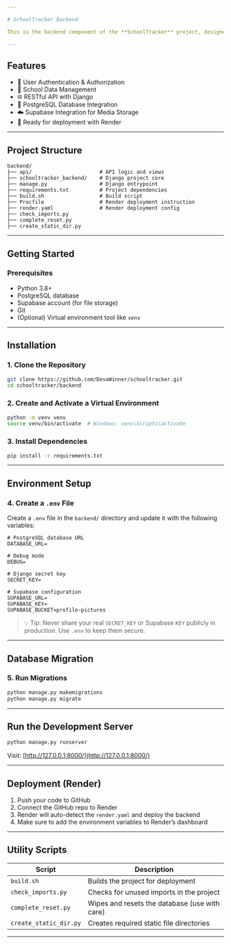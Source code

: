 ```yaml
---

# SchoolTracker Backend

This is the backend component of the **SchoolTracker** project, designed to power the core functionalities of the SchoolTracker system. It provides API endpoints for various functionalities.

---
```


## Features

- 🔐 User Authentication & Authorization   
- 🏫 School Data Management  
- 🌐 RESTful API with Django  
- 💾 PostgreSQL Database Integration  
- ☁️ Supabase Integration for Media Storage  
- 🚀 Ready for deployment with Render

---

## Project Structure

```
backend/
├── api/                      # API logic and views
├── schooltracker_backend/    # Django project core
├── manage.py                 # Django entrypoint
├── requirements.txt          # Project dependencies
├── build.sh                  # Build script
├── Procfile                  # Render deployment instruction
├── render.yaml               # Render deployment config
├── check_imports.py
├── complete_reset.py
├── create_static_dir.py
```

---

## Getting Started

### Prerequisites

- Python 3.8+
- PostgreSQL database
- Supabase account (for file storage)
- Git
- (Optional) Virtual environment tool like `venv`

---

## Installation

### 1. Clone the Repository

```bash
git clone https://github.com/DevaWinner/schooltracker.git
cd schooltracker/backend
```

### 2. Create and Activate a Virtual Environment

```bash
python -m venv venv
source venv/bin/activate  # Windows: venv\Scripts\activate
```

### 3. Install Dependencies

```bash
pip install -r requirements.txt
```

---

## Environment Setup

### 4. Create a `.env` File

Create a `.env` file in the `backend/` directory and update it with the following variables:

```env
# PostgreSQL database URL
DATABASE_URL=

# Debug mode
DEBUG=

# Django secret key
SECRET_KEY=

# Supabase configuration
SUPABASE_URL=
SUPABASE_KEY=
SUPABASE_BUCKET=profile-pictures
```

> 💡 Tip: Never share your real `SECRET_KEY` or Supabase `KEY` publicly in production. Use `.env` to keep them secure.

---

## Database Migration

### 5. Run Migrations

```bash
python manage.py makemigrations
python manage.py migrate
```

---

## Run the Development Server

```bash
python manage.py runserver
```

Visit: [http://127.0.0.1:8000/](http://127.0.0.1:8000/)

---

## Deployment (Render)

1. Push your code to GitHub
2. Connect the GitHub repo to Render
3. Render will auto-detect the `render.yaml` and deploy the backend
4. Make sure to add the environment variables to Render’s dashboard

---

## Utility Scripts

| Script               | Description                                  |
|----------------------|----------------------------------------------|
| `build.sh`           | Builds the project for deployment            |
| `check_imports.py`   | Checks for unused imports in the project     |
| `complete_reset.py`  | Wipes and resets the database (use with care)|
| `create_static_dir.py` | Creates required static file directories   |

---
